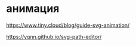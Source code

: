 # анимация

https://www.tiny.cloud/blog/guide-svg-animation/

https://yqnn.github.io/svg-path-editor/
